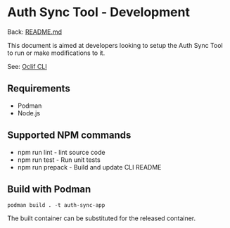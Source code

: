 # Auth Sync Tool - Development

Back: [README.md](README.md)

This document is aimed at developers looking to setup the Auth Sync Tool to run or make modifications to it.

See: [Oclif CLI](https://oclif.io)

## Requirements

* Podman
* Node.js

## Supported NPM commands

* npm run lint - lint source code
* npm run test - Run unit tests
* npm run prepack - Build and update CLI README

## Build with Podman

```
podman build . -t auth-sync-app
```

The built container can be substituted for the released container.

